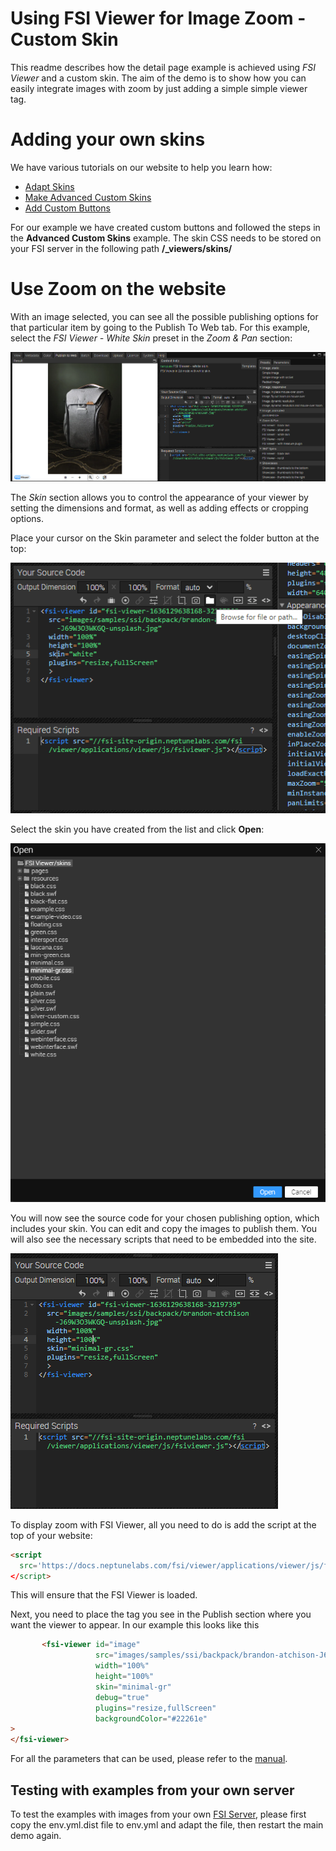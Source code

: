 # Using FSI Viewer for Image Zoom - Custom Skin

This readme describes how the detail page example is achieved using *FSI Viewer* and a custom skin.
The aim of the demo is to show how you can easily integrate images with zoom by just adding a simple
simple viewer tag.

# Adding your own skins

We have various tutorials on our website to help you learn how:

- [Adapt Skins](https://www.neptunelabs.com/fsi-viewer-js/creating-custom-skins-for-fsi-viewer-js/)
- [Make Advanced Custom Skins](https://www.neptunelabs.com/fsi-viewer-js/creating-advanced-custom-skins-fsi-viewer-js/)
- [Add Custom Buttons](https://www.neptunelabs.com/fsi-viewer-js/creating-custom-buttons-for-a-fsi-viewer-js-skin/)

For our example we have created custom buttons and followed the steps in the **Advanced Custom Skins** example.
The skin CSS needs to be stored on your FSI server in the following path **/_viewers/skins/**

# Use Zoom on the website

With an image selected, you can see all the possible publishing options for that particular item by going to the Publish To Web tab.
For this example, select the *FSI Viewer - White Skin* preset in the *Zoom & Pan* section:

![Config Image](readme-custom-1.png)

The *Skin* section allows you to control the appearance of your viewer by setting the dimensions and format, as well as adding effects or cropping options.

Place your cursor on the Skin parameter and select the folder button at the top:

![Config Image](readme-custom-2.png)

Select the skin you have created from the list and click **Open**:

![Config Image](readme-custom-3.png)

You will now see the source code for your chosen publishing option, which includes your skin. You can edit and copy the images to publish them.
You will also see the necessary scripts that need to be embedded into the site.

![Config Image](readme-custom-4.png)

To display zoom with FSI Viewer, all you need to do is add the script at the top of your website:

```html
<script
  src='https://docs.neptunelabs.com/fsi/viewer/applications/viewer/js/fsiviewer.js'
</script>
```
This will ensure that the FSI Viewer is loaded.

Next, you need to place the *<fsi-viewer>* tag you see in the Publish section where you want the viewer to appear.
In our example this looks like this

```html
       <fsi-viewer id="image"
                   src="images/samples/ssi/backpack/brandon-atchison-J69W3O3WKGQ-unsplash.jpg"
                   width="100%"
                   height="100%"
                   skin="minimal-gr"
                   debug="true"
                   plugins="resize,fullScreen"
                   backgroundColor="#22261e"
>
</fsi-viewer>
```

For all the parameters that can be used, please refer to the [manual](https://docs.neptunelabs.com/fsi-viewer/latest/fsi-viewer).

## Testing with examples from your own server

To test the examples with images from your own [FSI Server](https://www.neptunelabs.com/fsi-server/), please first copy the env.yml.dist file to env.yml and adapt the file, then restart the main demo again.
